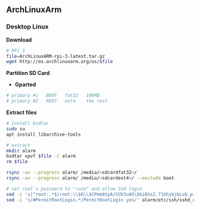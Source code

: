 ArchLinuxArm
---

### Desktop Linux

**Download**
```sh
# RPi 3
file=ArchLinuxARM-rpi-3-latest.tar.gz
wget http://os.archlinuxarm.org/os/$file
```

**Partition SD Card**
- **Gparted**
```sh
# primary #1   BOOT   fat32   100MB  
# primary #2   ROOT   ext4    the rest
```

**Extract files**
```sh
# install bsdtar
sudo su
apt install libarchive-tools

# extract
mkdir alarm
bsdtar xpvf $file -C alarm
rm $file

rsync -av --progress alarm/ /media/<sdcardfat32>/
rsync -av --progress alarm/ /media/<sdcardext4>/ --exclude boot

# set root's password to "rune" and allow SSH login
sed -i 's|^root:.*$|root:\\$6\\$CPmm8tpA/CUX3u4G\$bi6hsZ.71bhybjbLob.piVwAT8dyEvhVPDACMpm0mwkMwdCSnkXsji9dzeUOxVOkObm/NAK6NacQmMheSJojn/:17513::::::|' alarm/etc/shadow
sed -i 's/#PermitRootLogin.*/PermitRootLogin yes/' alarm/etc/ssh/sshd_config
```

